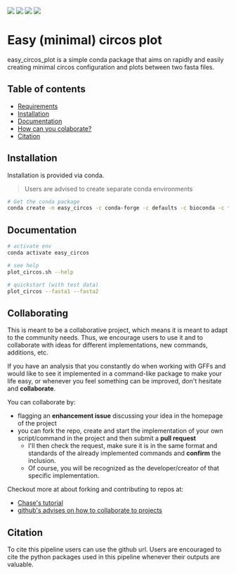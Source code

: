 ![](https://anaconda.org/falmeida/easy_circos_plot/badges/version.svg) ![](https://anaconda.org/falmeida/easy_circos_plot/badges/latest_release_date.svg) ![](https://anaconda.org/falmeida/easy_circos_plot/badges/platforms.svg) ![](https://anaconda.org/falmeida/easy_circos_plot/badges/installer/conda.svg)

# Easy (minimal) circos plot

easy_circos_plot is a simple conda package that aims on rapidly and easily creating minimal circos configuration and plots between two fasta files.

## Table of contents

* [Requirements](https://github.com/fmalmeida/easy_circos_plot#requirements)
* [Installation](https://github.com/fmalmeida/easy_circos_plot#installation)
* [Documentation](https://github.com/fmalmeida/easy_circos_plot#documentation)
* [How can you colaborate?](https://github.com/fmalmeida/easy_circos_plot#collaborating)
* [Citation](https://github.com/fmalmeida/easy_circos_plot#citation)

## Installation

Installation is provided via conda.

> Users are advised to create separate conda environments

```bash
# Get the conda package
conda create -n easy_circos -c conda-forge -c defaults -c bioconda -c falmeida -c anaconda easy_circos
```

## Documentation

```bash
# activate env
conda activate easy_circos

# see help
plot_circos.sh --help

# quickstart (with test data)
plot_circos --fasta1 --fasta2
```

## Collaborating

This is meant to be a collaborative project, which means it is meant to adapt to the community needs. Thus, we encourage users to use it and to collaborate with ideas for different implementations, new commands, additions, etc.

If you have an analysis that you constantly do when working with GFFs and would like to see it implemented in a command-like package to make your life easy, or whenever you feel something can be improved, don't hesitate and **collaborate**.

You can collaborate by:

* flagging an **enhancement issue** discussing your idea in the homepage of the project
* you can fork the repo, create and start the implementation of your own script/command in the project and then submit a **pull request**
    * I'll then check the request, make sure it is in the same format and standards of the already implemented commands and **confirm** the inclusion.
    * Of course, you will be recognized as the developer/creator of that specific implementation.

Checkout more at about forking and contributing to repos at:

* [Chase's tutorial](https://gist.github.com/Chaser324/ce0505fbed06b947d962)
* [github's advises on how to collaborate to projects](https://docs.github.com/en/free-pro-team@latest/github/collaborating-with-issues-and-pull-requests)

## Citation

To cite this pipeline users can use the github url. Users are encouraged to cite the python packages used in this pipeline whenever their outputs are valuable.
